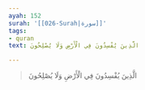 ```yaml
---
ayah: 152
surah: '[[026-Surah|سورة]]'
tags:
- quran
text: الَّذِينَ يُفْسِدُونَ فِي الْأَرْضِ وَلَا يُصْلِحُونَ

---
```

> الَّذِينَ يُفْسِدُونَ فِي الْأَرْضِ وَلَا يُصْلِحُونَ
